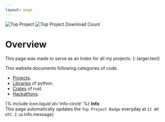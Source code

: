 ```yaml
---
layout: page
---
```


<!-- top badge -->
![Top Project](https://img.shields.io/badge/Top%20Downloaded%20Project%20-%20pasta_man%20-%20Blue?link=https://pypi.org/project/pasta-man)
![Top Project Download Count](https://img.shields.io/badge/Top%20Project%20Download%20Count%20-%209867%20-%20Blue?link=https://pypi.org/project/pasta-man)

# Overview

This page was made to serve as an Index for all my projects.
{:.larger.text}

This website documents following categories of code.

- [Projects](https://d33p0st.in/documentation/#/projects).
- [Libraries](https://d33p0st.in/documentation/#/libraries) of python.
- [Crates](https://d33p0st.in/documentation/#/crates) of rust.
- [Hackathons](https://d33p0st.in/documentation/#/hackathons).

<span>{% include icon.liquid id='info-circle' %} <b>Info</b></span><br> This page automatically updates the `Top Project Badge` everyday at `12 AM UTC`.
{:.ui.info.message}